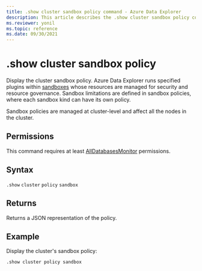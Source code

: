 ```yaml
---
title: .show cluster sandbox policy command - Azure Data Explorer
description: This article describes the .show cluster sandbox policy command in Azure Data Explorer.
ms.reviewer: yonil
ms.topic: reference
ms.date: 09/30/2021
---
```

# .show cluster sandbox policy

Display the cluster sandbox policy. Azure Data Explorer runs specified plugins within [sandboxes](../concepts/sandboxes.md) whose resources are managed for security and resource governance. Sandbox limitations are defined in sandbox policies, where each sandbox kind can have its own policy.

Sandbox policies are managed at cluster-level and affect all the nodes in the cluster.

## Permissions

This command requires at least [AllDatabasesMonitor](access-control/role-based-access-control.md) permissions.

## Syntax

`.show` `cluster` `policy` `sandbox`

## Returns

Returns a JSON representation of the policy.

## Example

Display the cluster's sandbox policy:

```kusto
.show cluster policy sandbox
```
